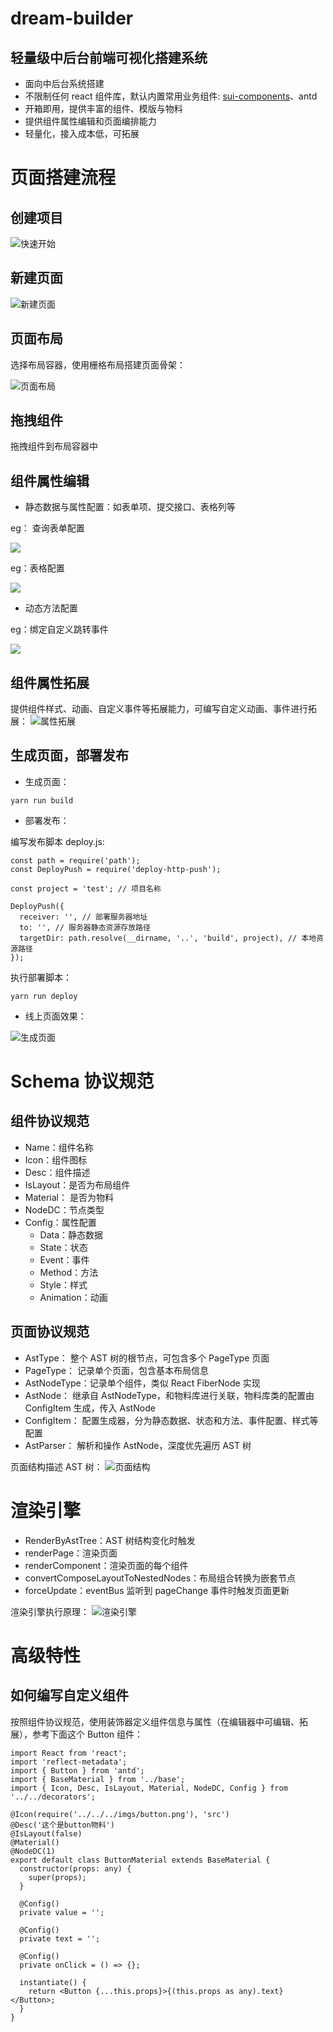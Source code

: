 # dream-builder

## 轻量级中后台前端可视化搭建系统

- 面向中后台系统搭建
- 不限制任何 react 组件库，默认内置常用业务组件: [sui-components](https://github.com/tangzhirong/sui-components.git)、antd
- 开箱即用，提供丰富的组件、模版与物料
- 提供组件属性编辑和页面编排能力
- 轻量化，接入成本低，可拓展

# 页面搭建流程

## 创建项目

![快速开始](./images/1.png)

## 新建页面

![新建页面](./images/2.png)

## 页面布局

选择布局容器，使用栅格布局搭建页面骨架：

![页面布局](./images/3.png)

## 拖拽组件

拖拽组件到布局容器中

## 组件属性编辑

- 静态数据与属性配置：如表单项、提交接口、表格列等

eg： 查询表单配置

<img src='./images/4.png' width={600}>

eg：表格配置

 <img src='./images/5.png' width={600}>

- 动态方法配置

eg：绑定自定义跳转事件

<img src='./images/6.png' width={600}>

## 组件属性拓展

提供组件样式、动画、自定义事件等拓展能力，可编写自定义动画、事件进行拓展：
![属性拓展](./images/8.png)

## 生成页面，部署发布

- 生成页面：

```
yarn run build
```

- 部署发布：

编写发布脚本 deploy.js:

```
const path = require('path');
const DeployPush = require('deploy-http-push');

const project = 'test'; // 项目名称

DeployPush({
  receiver: '', // 部署服务器地址
  to: '', // 服务器静态资源存放路径
  targetDir: path.resolve(__dirname, '..', 'build', project), // 本地资源路径
});
```

执行部署脚本：

```
yarn run deploy
```

- 线上页面效果：

![生成页面](./images/7.png)

# Schema 协议规范

## 组件协议规范

- Name：组件名称
- Icon：组件图标
- Desc：组件描述
- IsLayout：是否为布局组件
- Material： 是否为物料
- NodeDC：节点类型
- Config：属性配置
  - Data：静态数据
  - State：状态
  - Event：事件
  - Method：方法
  - Style：样式
  - Animation：动画

## 页面协议规范

- AstType： 整个 AST 树的根节点，可包含多个 PageType 页面
- PageType： 记录单个页面，包含基本布局信息
- AstNodeType：记录单个组件，类似 React FiberNode 实现
- AstNode： 继承自 AstNodeType，和物料库进行关联，物料库类的配置由 ConfigItem 生成，传入 AstNode
- ConfigItem： 配置生成器，分为静态数据、状态和方法、事件配置、样式等配置
- AstParser： 解析和操作 AstNode，深度优先遍历 AST 树

页面结构描述 AST 树：
![页面结构](./images/9.png)

# 渲染引擎

- RenderByAstTree：AST 树结构变化时触发
- renderPage：渲染页面
- renderComponent：渲染页面的每个组件
- convertComposeLayoutToNestedNodes：布局组合转换为嵌套节点
- forceUpdate：eventBus 监听到 pageChange 事件时触发页面更新

渲染引擎执行原理：
![渲染引擎](./images/10.png)

# 高级特性

## 如何编写自定义组件

按照组件协议规范，使用装饰器定义组件信息与属性（在编辑器中可编辑、拓展），参考下面这个 Button 组件：

```
import React from 'react';
import 'reflect-metadata';
import { Button } from 'antd';
import { BaseMaterial } from '../base';
import { Icon, Desc, IsLayout, Material, NodeDC, Config } from '../../decorators';

@Icon(require('../../../imgs/button.png'), 'src')
@Desc('这个是button物料')
@IsLayout(false)
@Material()
@NodeDC(1)
export default class ButtonMaterial extends BaseMaterial {
  constructor(props: any) {
    super(props);
  }

  @Config()
  private value = '';

  @Config()
  private text = '';

  @Config()
  private onClick = () => {};

  instantiate() {
    return <Button {...this.props}>{(this.props as any).text}</Button>;
  }
}
```
